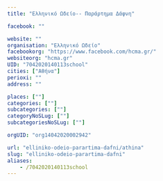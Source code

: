 ```yaml
---
title: "Ελληνικό Ωδείο-- Παράρτημα Δάφνη"

facebook: ""

website: ""
organisation: "Ελληνικό Ωδείο"
facebookorg: "https://www.facebook.com/hcma.gr/"
websiteorg: "hcma.gr"
UID: "7042020140113school"
cities: ["Αθήνα"]
perioxi: ""
address: ""

places: [""]
categories: [""]
subcategories: [""]
categoryNoSLug: [""]
subcategoriesNoSLug: [""]

orgUID: "org14042020002942"

url: "elliniko-odeio-parartima-dafni/athina"
slug: "elliniko-odeio-parartima-dafni"
aliases:
    - /7042020140113school
---
```





